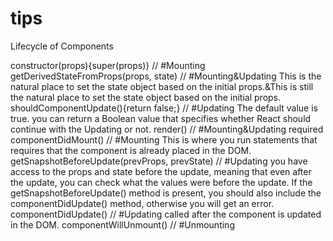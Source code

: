 # tips

Lifecycle of Components

constructor(props){super(props)} 		// #Mounting		
getDerivedStateFromProps(props, state)		// #Mounting&Updating	This is the natural place to set the state object based on the initial props.&This is still the natural place to set the state object based on the initial props.
shouldComponentUpdate(){return false;}		// #Updating		The default value is true.  you can return a Boolean value that specifies whether React should continue with the Updating or not.
render()					// #Mounting&Updating		required
componentDidMount()				// #Mounting		This is where you run statements that requires that the component is already placed in the DOM.
getSnapshotBeforeUpdate(prevProps, prevState)	// #Updating		you have access to the props and state before the update, meaning that even after the update, you can check what the values were before the update. If the getSnapshotBeforeUpdate() method is present, you should also include the componentDidUpdate() method, otherwise you will get an error.
componentDidUpdate()				// #Updating		called after the component is updated in the DOM.
componentWillUnmount()				// #Unmounting		

